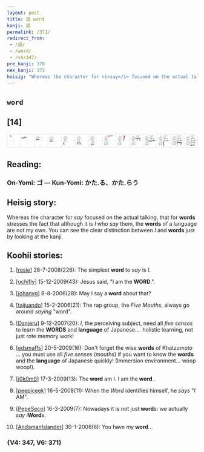 ```yaml
---
layout: post
title: 語 word
kanji: 語
permalink: /371/
redirect_from:
 - /語/
 - /word/
 - /v4/347/
pre_kanji: 370
nex_kanji: 372
heisig: "Whereas the character for <i>say</i> focused on the actual talking, that for <b>words</b> stresses the fact that although it is <i>I</i> who <i>say</i> them, the <b>words</b> of a language are not my own. You can see the clear distinction between <i>I</i> and <b>words</b> just by looking at the kanji."
---
```


## `word`

## [14]

<div class="stroke"><img src="../images/E8AA9E.png" /></div>

## Reading:

### On-Yomi: ゴ &mdash; Kun-Yomi: かた.る、かた.らう

## Heisig story:

Whereas the character for <i>say</i> focused on the actual talking, that for <b>words</b> stresses the fact that although it is <i>I</i> who <i>say</i> them, the <b>words</b> of a language are not my own. You can see the clear distinction between <i>I</i> and <b>words</b> just by looking at the kanji.

## Koohii stories:

1) [<a href="http://kanji.koohii.com/profile/rosie">rosie</a>] 28-7-2008(226): The simplest <strong>word</strong> to <em>say</em> is <em>I</em>.

2) [<a href="http://kanji.koohii.com/profile/uchifly">uchifly</a>] 15-12-2009(43): Jesus said, &quot;I am the<strong> WORD</strong>.&quot;.

3) [<a href="http://kanji.koohii.com/profile/johanvg">johanvg</a>] 8-8-2006(28): May I say a<strong> word</strong> about that?

4) [<a href="http://kanji.koohii.com/profile/taijuando">taijuando</a>] 15-2-2006(21): The rap group, the <em>Five</em> <em>Mouths</em>, always go around <em>saying</em> &quot;word&quot;.

5) [<a href="http://kanji.koohii.com/profile/Danieru">Danieru</a>] 9-12-2007(20): <em>I</em>, the perceiving subject, need all <em>five senses</em> to learn the <strong>WORDS</strong> and <strong>language</strong> of Japanese.... holistic learning, not just rote memory work!

6) [<a href="http://kanji.koohii.com/profile/edsmaffs">edsmaffs</a>] 20-5-2009(16): Don&#039;t forget the wise <strong>words</strong> of Khatzumoto ... you must use all <em>five senses</em> (<em>mouths</em>) if you want to know the <strong>words</strong> and the <strong>language</strong> of Japanese quickly! (Immersion environment... woop woop!).

7) [<a href="http://kanji.koohii.com/profile/j0k0m0">j0k0m0</a>] 17-3-2009(13): The<strong> word</strong> am I. I am the<strong> word</strong> .

8) [<a href="http://kanji.koohii.com/profile/peepiceek">peepiceek</a>] 16-5-2008(11): When the <em>Word</em> identifies himself, he <em>says</em> &quot;<em>I</em> AM&quot;.

9) [<a href="http://kanji.koohii.com/profile/PepeSeco">PepeSeco</a>] 16-3-2009(7): Nowadays it is not just<strong> word</strong>s: we actually <em>say</em> <em>i</em><strong>Word</strong>s.

10) [<a href="http://kanji.koohii.com/profile/AndamanIslander">AndamanIslander</a>] 30-1-2008(6): You have <em>my</em><strong> word</strong>...

### {V4: 347, V6: 371}
